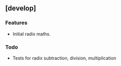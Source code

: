 ## [develop]
### Features
- Initial radix maths.

### Todo
- Tests for radix subtraction, division, multiplication